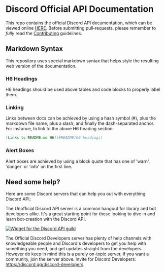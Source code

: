 # Discord Official API Documentation

This repo contains the official Discord API documentation, which can be viewed online [HERE](https://discord.com/developers/docs/intro). Before submitting pull-requests, please remember to _fully_ read the [Contributing](CONTRIBUTING.md) guidelines.

## Markdown Syntax

This repository uses special markdown syntax that helps style the resulting web version of the documentation.

### H6 Headings
H6 headings should be used above tables and code blocks to properly label them.

### Linking
Links between docs can be achieved by using a hash symbol (#), plus the markdown file name, plus a slash, and finally the dash-separated anchor. For instance, to link to the above H6 heading section:

```md
[Links to README.md H6](#README/h6-headings)
```

### Alert Boxes
Alert boxes are achieved by using a block quote that has one of 'warn', 'danger' or 'info' on the first line.

## Need some help?
Here are some Discord servers that can help you out with everything Discord API;

The Unofficial Discord API server is a common hangout for library and bot developers alike. It's a great starting point for those looking to dive in and learn bot-creation with the Discord API.

[![Widget for the Discord API guild](https://discord.com/api/guilds/81384788765712384/widget.png?style=banner1)](https://discord.gg/discord-api)

The Official Discord Developers server has plenty of help channels with knowledgeable people and Discord's developers to get you help with something you need, and get updates straight from the developers. However do keep in mind this is a purely on-topic server, if you want a community, join the server above.
Invite for Discord Developers: https://discord.gg/discord-developers
